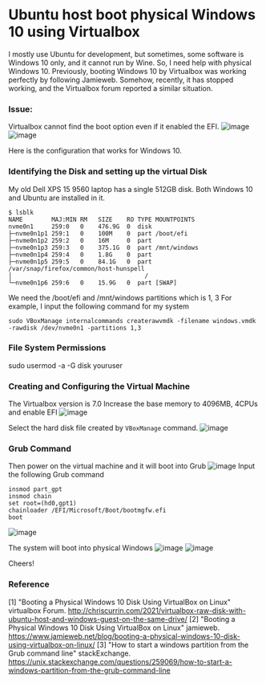 # Ubuntu host boot physical Windows 10 using Virtualbox

I mostly use Ubuntu for development, but sometimes, some software is Windows 10 only, and it cannot run by Wine. So, I need help with physical Windows 10. Previously, booting Windows 10 by Virtualbox was working perfectly by following Jamieweb. Somehow, recently, it has stopped working, and the Virtualbox forum reported a similar situation.

### Issue:
Virtualbox cannot find the boot option even if it enabled the EFI.
![image](./images/1_win_boot_fail.png)
![image](./images/2_win_boot_fail_boot_options.png)


Here is the configuration that works for Windows 10. 


### Identifying the Disk and setting up the virtual Disk
   
My old Dell XPS 15 9560 laptop has a single 512GB disk. Both Windows 10 and Ubuntu are installed in it. 
```
$ lsblk
NAME        MAJ:MIN RM   SIZE    RO TYPE MOUNTPOINTS
nvme0n1     259:0   0    476.9G  0  disk 
├─nvme0n1p1 259:1   0    100M    0  part /boot/efi
├─nvme0n1p2 259:2   0    16M     0  part 
├─nvme0n1p3 259:3   0    375.1G  0  part /mnt/windows
├─nvme0n1p4 259:4   0    1.8G    0  part 
├─nvme0n1p5 259:5   0    84.1G   0  part /var/snap/firefox/common/host-hunspell
│                                     /
└─nvme0n1p6 259:6   0    15.9G   0  part [SWAP]
```

We need the /boot/efi and /mnt/windows partitions which is 1, 3
For example, I input the following command for my system
```
sudo VBoxManage internalcommands createrawvmdk -filename windows.vmdk -rawdisk /dev/nvme0n1 -partitions 1,3
```

### File System Permissions
sudo usermod -a -G disk youruser

### Creating and Configuring the Virtual Machine
The Virtualbox version is 7.0
Increase the base memory to 4096MB, 4CPUs and enable EFI
![image](./images/3_virtual_box_hardware_setup.png)

Select the hard disk file created by `VBoxManage` command.
![image](./images/4_virtual_box_harddisk_setup.png)



### Grub Command
Then power on the virtual machine and it will boot into Grub
![image](./images/5_grub_command_raw.png)
Input the following Grub command
```
insmod part_gpt
insmod chain
set root=(hd0,gpt1)
chainloader /EFI/Microsoft/Boot/bootmgfw.efi
boot
```
![image](./images/6_grub_command_boot.png)

The system will boot into physical Windows
![image](./images/7_booting.png)
![image](./images/8_windows.png)

Cheers!



### Reference
[1] "Booting a Physical Windows 10 Disk Using VirtualBox on Linux" virtualbox Forum. http://chriscurrin.com/2021/virtualbox-raw-disk-with-ubuntu-host-and-windows-guest-on-the-same-drive/
[2] "Booting a Physical Windows 10 Disk Using VirtualBox on Linux" jamieweb. https://www.jamieweb.net/blog/booting-a-physical-windows-10-disk-using-virtualbox-on-linux/
[3] "How to start a windows partition from the Grub command line" stackExchange. https://unix.stackexchange.com/questions/259069/how-to-start-a-windows-partition-from-the-grub-command-line
